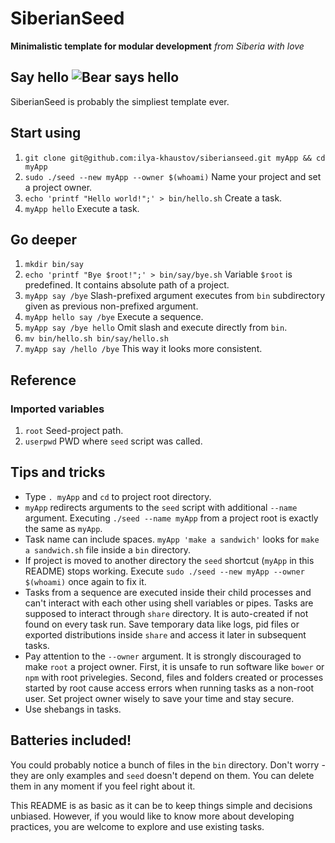 SiberianSeed
============

**Minimalistic template for modular development** *from Siberia with love*


Say hello ![Bear says hello](https://dl.dropboxusercontent.com/u/45499397/bear_says_hello.jpg)
---------

SiberianSeed is probably the simpliest template ever.


Start using
-----------

 1. `git clone git@github.com:ilya-khaustov/siberianseed.git myApp && cd myApp`
 1. `sudo ./seed --new myApp --owner $(whoami)` Name your project and set a project owner.
 1. `echo 'printf "Hello world!";' > bin/hello.sh` Create a task.
 1. `myApp hello` Execute a task.


Go deeper
---------

 1. `mkdir bin/say`
 1. `echo 'printf "Bye $root!";' > bin/say/bye.sh` Variable `$root` is predefined. It contains absolute path of a project.
 1. `myApp say /bye` Slash-prefixed argument executes from `bin` subdirectory given as previous non-prefixed argument.
 1. `myApp hello say /bye` Execute a sequence.
 1. `myApp say /bye hello` Omit slash and execute directly from `bin`.
 1. `mv bin/hello.sh bin/say/hello.sh`
 1. `myApp say /hello /bye` This way it looks more consistent.


Reference
---------

### Imported variables
 1. `root` Seed-project path.
 1. `userpwd` PWD where `seed` script was called.


Tips and tricks
---------------

 * Type `. myApp` and `cd` to project root directory.
 * `myApp` redirects arguments to the `seed` script with additional `--name` argument. Executing `./seed --name myApp` from a project root is exactly the same as `myApp`.
 * Task name can include spaces. `myApp 'make a sandwich'` looks for `make a sandwich.sh` file inside a `bin` directory.
 * If project is moved to another directory the `seed` shortcut (`myApp` in this README) stops working. Execute `sudo ./seed --new myApp --owner $(whoami)` once again to fix it.
 * Tasks from a sequence are executed inside their child processes and can't interact with each other using shell variables or pipes. Tasks are supposed to interact through `share` directory. It is auto-created if not found on every task run. Save temporary data like logs, pid files or exported distributions inside `share` and access it later in subsequent tasks.
 * Pay attention to the `--owner` argument. It is strongly discouraged to make `root` a project owner. First, it is unsafe to run software like `bower` or `npm` with root privelegies. Second, files and folders created or processes started by root cause access errors when running tasks as a non-root user. Set project owner wisely to save your time and stay secure.
 * Use shebangs in tasks.


Batteries included!
-------------------

You could probably notice a bunch of files in the `bin` directory. Don't worry - they are only examples and `seed` doesn't depend on them. You can delete them in any moment if you feel right about it.

This README is as basic as it can be to keep things simple and decisions unbiased. However, if you would like to know more about developing practices, you are welcome to explore and use existing tasks.
